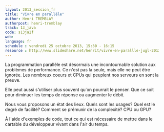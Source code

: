 ```yaml
---
layout: 2013_session_fr
title: "Vivre en parallèle"
author: Henri TREMBLAY
authorpost: henri-tremblay
track: 13_java
code: s13ja2f
web: 
language: fr
schedule : vendredi 25 octobre 2013, 15:30 - 16:15
resource : http://www.slideshare.net/henrit/vivre-en-parallle-jugl-2013
---
```


La programmation parallèle est désormais une incontournable solution aux problèmes de performance. Ce n'est pas la seule, mais elle ne peut être ignorée. Les nombreux coeurs et CPUs qui peuplent nos serveurs en sont la preuve.

Elle peut aussi s'utiliser plus souvent qu'on pourrait le penser. Que ce soit pour diminuer les temps de réponse ou augmenter le débit.

Nous vous proposons un état des lieux. Quels sont les usages? Quel est le degré de facilité? Comment se prémunir de la complexité? CPU ou GPU?

À l'aide d'exemples de code, tout ce qui est nécessaire de mettre dans le cartable du développeur vivant dans l'air du temps.

